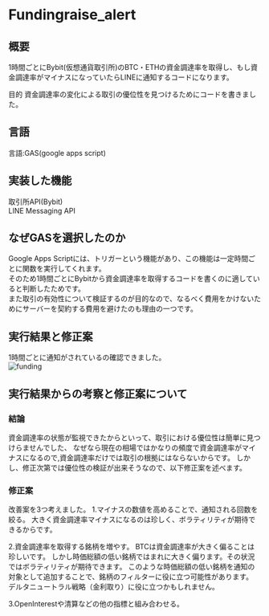# Fundingraise_alert
## 概要
1時間ごとにBybit(仮想通貨取引所)のBTC・ETHの資金調達率を取得し、もし資金調達率がマイナスになっていたらLINEに通知するコードになります。

目的
資金調達率の変化による取引の優位性を見つけるためにコードを書きました。

## 言語
言語:GAS(google apps script)<br>

## 実装した機能
取引所API(Bybit)<br>
LINE Messaging API

## なぜGASを選択したのか
Google Apps Scriptには、トリガーという機能があり、この機能は一定時間ごとに関数を実行してくれます。<br>
そのため1時間ごとにBybitから資金調達率を取得するコードを書くのに適していると判断したためです。<br>
また取引の有効性について検証するのが目的なので、なるべく費用をかけないためにサーバーを契約する費用を避けたのも理由の一つです。<br>

## 実行結果と修正案
1時間ごとに通知がされているの確認できました。<br>
![funding](https://github.com/sueokz/fundingraise_alert/assets/77056617/473b621d-c558-4efe-9c21-609e2d939a77)

## 実行結果からの考察と修正案について
### 結論
資金調達率の状態が監視できたからといって、取引における優位性は簡単に見つけらませんでした、
なぜなら現在の相場ではかなりの頻度で資金調達率がマイナスになるので,資金調達率だけでは取引の根拠にはならないからです。
しかし、修正次第では優位性の検証が出来そうなので、以下修正案を述べます。

### 修正案
改善案を3つ考えました。
1.マイナスの数値を高めることで、通知される回数を絞る。
大きく資金調達率マイナスになるのは珍しく、ボラティリティが期待できるからです。

2.資金調達率を取得する銘柄を増やす。
BTCは資金調達率が大きく偏ることは珍しいです。
しかし時価総額の低い銘柄ではまれに大きく偏ります。その状況ではボラティリティが期待できます。
このような時価総額の低い銘柄を通知の対象として追加することで、銘柄のフィルターに役に立つ可能性があります。
デルタニュートラル戦略（金利取り）に役に立つかもしれません。

3.OpenInterestや清算などの他の指標と組み合わせる。
